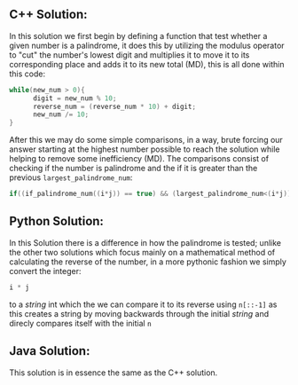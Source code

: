 ## C++ Solution:
  In this solution we first begin by defining a function that test whether a given number is a palindrome,
  it does this by utilizing the modulus operator to "cut" the number's lowest digit and multiplies it 
  to move it to its corresponding place and adds it to its new total (MD), this is all done within this code:
  ```c++
  while(new_num > 0){
        digit = new_num % 10;
        reverse_num = (reverse_num * 10) + digit;
        new_num /= 10;
  }
  ```
  After this we may do some simple comparisons, in a way, brute forcing our answer starting at the highest number
  possible to reach the solution while helping to remove some inefficiency (MD). The comparisons consist of checking if
  the number is palindrome and the if it is greater than the previous `largest_palindrome_num`:
  ```c++
  if((if_palindrome_num((i*j)) == true) && (largest_palindrome_num<(i*j)))
  ```
  
## Python Solution:
  In this Solution there is a difference in how the palindrome is tested; unlike the other two solutions
  which focus mainly on a mathematical method of calculating the reverse of the number, in a more 
  pythonic fashion we simply convert the integer: 
  ```python
  i * j 
  ``` 
  to a *string* int which the we can compare
  it to its reverse using `n[::-1]` as this creates a string by moving backwards through the initial *string*
  and direcly compares itself with the initial `n`
  
## Java Solution:
  This solution is in essence the same as the C++ solution.
